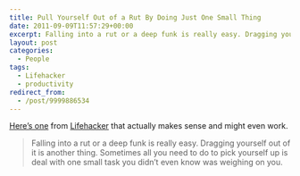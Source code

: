 ```yaml
---
title: Pull Yourself Out of a Rut By Doing Just One Small Thing
date: 2011-09-09T11:57:29+00:00
excerpt: Falling into a rut or a deep funk is really easy. Dragging yourself out of it is another thing.
layout: post
categories:
  - People
tags:
  - Lifehacker
  - productivity
redirect_from:
  - /post/9999886534
---
```

[Here’s one](http://lifehacker.com/5838682/pull-yourself-out-of-a-rut-by-doing-just-one-small-thing) from [Lifehacker](http://lifehacker.com/) that actually makes sense and might even work.

> Falling into a rut or a deep funk is really easy. Dragging yourself out of it is another thing. Sometimes all you need to do to pick yourself up is deal with one small task you didn’t even know was weighing on you.